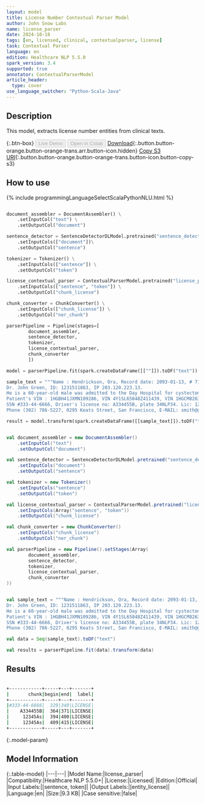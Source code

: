 ```yaml
---
layout: model
title: License Number Contextual Parser Model
author: John Snow Labs
name: license_parser
date: 2024-10-18
tags: [en, licensed, clinical, contextualparser, license]
task: Contextual Parser
language: en
edition: Healthcare NLP 5.5.0
spark_version: 3.4
supported: true
annotator: ContextualParserModel
article_header:
  type: cover
use_language_switcher: "Python-Scala-Java"
---
```


## Description

This model, extracts license number entities from clinical texts.

{:.btn-box}
<button class="button button-orange" disabled>Live Demo</button>
<button class="button button-orange" disabled>Open in Colab</button>
[Download](https://s3.amazonaws.com/auxdata.johnsnowlabs.com/clinical/models/license_parser_en_5.5.0_3.4_1729219370180.zip){:.button.button-orange.button-orange-trans.arr.button-icon.hidden}
[Copy S3 URI](s3://auxdata.johnsnowlabs.com/clinical/models/license_parser_en_5.5.0_3.4_1729219370180.zip){:.button.button-orange.button-orange-trans.button-icon.button-copy-s3}

## How to use



<div class="tabs-box" markdown="1">
{% include programmingLanguageSelectScalaPythonNLU.html %}
  
```python

document_assembler = DocumentAssembler() \
    .setInputCol("text") \
    .setOutputCol("document")

sentence_detector = SentenceDetectorDLModel.pretrained("sentence_detector_dl_healthcare","en","clinical/models")\
    .setInputCols(["document"])\
    .setOutputCol("sentence")

tokenizer = Tokenizer() \
    .setInputCols(["sentence"]) \
    .setOutputCol("token")

license_contextual_parser = ContextualParserModel.pretrained("license_parser","en","clinical/models") \
    .setInputCols(["sentence", "token"]) \
    .setOutputCol("chunk_license")

chunk_converter = ChunkConverter() \
    .setInputCols(["chunk_license"]) \
    .setOutputCol("ner_chunk")

parserPipeline = Pipeline(stages=[
        document_assembler,
        sentence_detector,
        tokenizer,
        license_contextual_parser,
        chunk_converter
        ])

model = parserPipeline.fit(spark.createDataFrame([[""]]).toDF("text"))

sample_text = """Name : Hendrickson, Ora, Record date: 2093-01-13, # 719435.
Dr. John Green, ID: 1231511863, IP 203.120.223.13.
He is a 60-year-old male was admitted to the Day Hospital for cystectomy on 01/13/93.
Patient's VIN : 1HGBH41JXMN109286, VIN 4Y1SL65848Z411439, VIN 1HGCM82633A123456 - VIN JH4KA7560MC012345 - VIN 5YJSA1E14HF123456
SSN #333-44-6666, Driver's license no: A334455B, plate 34NLP34. Lic: 12345As. Cert: 12345As
Phone (302) 786-5227, 0295 Keats Street, San Francisco, E-MAIL: smith@gmail.com."""

result = model.transform(spark.createDataFrame([[sample_text]]).toDF("text"))

```
```scala

val document_assembler = new DocumentAssembler()
    .setInputCol("text")
    .setOutputCol("document")

val sentence_detector = SentenceDetectorDLModel.pretrained("sentence_detector_dl_healthcare","en","clinical/models")
    .setInputCols("document")
    .setOutputCol("sentence")

val tokenizer = new Tokenizer()
    .setInputCols("sentence")
    .setOutputCol("token")

val license_contextual_parser = ContextualParserModel.pretrained("license_parser","en","clinical/models")
    .setInputCols(Array("sentence", "token"))
    .setOutputCol("chunk_license")

val chunk_converter = new ChunkConverter()
    .setInputCols("chunk_license")
    .setOutputCol("ner_chunk")

val parserPipeline = new Pipeline().setStages(Array(
        document_assembler,
        sentence_detector,
        tokenizer,
        license_contextual_parser,
        chunk_converter
))


val sample_text = """Name : Hendrickson, Ora, Record date: 2093-01-13, # 719435.
Dr. John Green, ID: 1231511863, IP 203.120.223.13.
He is a 60-year-old male was admitted to the Day Hospital for cystectomy on 01/13/93.
Patient's VIN : 1HGBH41JXMN109286, VIN 4Y1SL65848Z411439, VIN 1HGCM82633A123456 - VIN JH4KA7560MC012345 - VIN 5YJSA1E14HF123456
SSN #333-44-6666, Driver's license no: A334455B, plate 34NLP34. Lic: 12345As. Cert: 12345As
Phone (302) 786-5227, 0295 Keats Street, San Francisco, E-MAIL: smith@gmail.com."""

val data = Seq(sample_text).toDF("text")

val results = parserPipeline.fit(data).transform(data)

```
</div>

## Results

```bash

+------------+-----+---+-------+
|       chunk|begin|end|  label|
+------------+-----+---+-------+
|#333-44-6666|  329|340|LICENSE|
|    A334455B|  364|371|LICENSE|
|     12345As|  394|400|LICENSE|
|     12345As|  409|415|LICENSE|
+------------+-----+---+-------+

```

{:.model-param}
## Model Information

{:.table-model}
|---|---|
|Model Name:|license_parser|
|Compatibility:|Healthcare NLP 5.5.0+|
|License:|Licensed|
|Edition:|Official|
|Input Labels:|[sentence, token]|
|Output Labels:|[entity_license]|
|Language:|en|
|Size:|9.3 KB|
|Case sensitive:|false|
